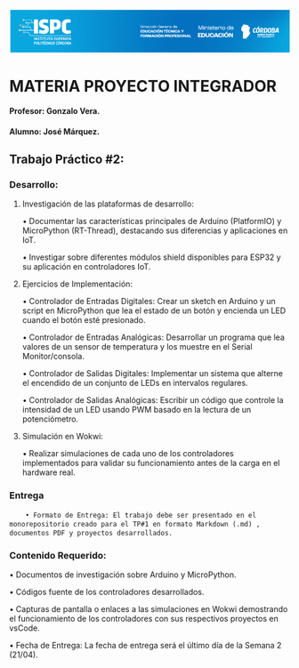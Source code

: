 ![alt text](../Recursos/Banner-ispc.png)

# MATERIA PROYECTO INTEGRADOR

#### Profesor: Gonzalo Vera.  
#### Alumno: José Márquez.

## Trabajo Práctico #2: 

### Desarrollo:  

1. Investigación de las plataformas de desarrollo:  

    • Documentar las características principales de Arduino (PlatformIO) y MicroPython (RT-Thread), destacando sus diferencias y aplicaciones en IoT.  

    • Investigar sobre diferentes módulos shield disponibles para ESP32 y su aplicación en controladores IoT.  

2. Ejercicios de Implementación:  

    • Controlador de Entradas Digitales: Crear un sketch en Arduino y un script en MicroPython que lea el estado de un botón y encienda un LED cuando el botón esté presionado.  

    • Controlador de Entradas Analógicas: Desarrollar un programa que lea valores de un sensor de temperatura y los muestre en el Serial Monitor/consola.  

    • Controlador de Salidas Digitales: Implementar un sistema que alterne el encendido de un conjunto de LEDs en intervalos regulares.  

    • Controlador de Salidas Analógicas: Escribir un código que controle la intensidad de un LED usando PWM basado en la lectura de un potenciómetro.  

3. Simulación en Wokwi:  

    • Realizar simulaciones de cada uno de los controladores implementados para validar su funcionamiento antes de la carga en el hardware real.  

### Entrega
        • Formato de Entrega: El trabajo debe ser presentado en el monorepositorio creado para el TP#1 en formato Markdown (.md) , documentos PDF y proyectos desarrollados.  

###  Contenido Requerido:  

• Documentos de investigación sobre Arduino y MicroPython.  

• Códigos fuente de los controladores desarrollados.  

• Capturas de pantalla o enlaces a las simulaciones en Wokwi demostrando el funcionamiento de los controladores con sus respectivos proyectos en vsCode.  

• Fecha de Entrega: La fecha de entrega será el último día de la Semana 2 (21/04).